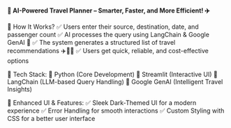 ****🚀 AI-Powered Travel Planner – Smarter, Faster, and More Efficient! ✈️****

🔹 How It Works?
✅ Users enter their source, destination, date, and passenger count
✅ AI processes the query using LangChain & Google GenAI 🤖
✅ The system generates a structured list of travel recommendations ✈️🚆🚌
✅ Users get quick, reliable, and cost-effective options

🔧 Tech Stack:
🚀 Python (Core Development)
🎨 Streamlit (Interactive UI)
🧠 LangChain (LLM-based Query Handling)
🤖 Google GenAI (Intelligent Travel Insights)

🎨 Enhanced UI & Features:
✅ Sleek Dark-Themed UI for a modern experience
✅ Error Handling for smooth interactions
✅ Custom Styling with CSS for a better user interface

